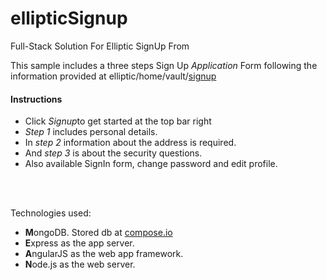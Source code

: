 ellipticSignup
==============

<div class="jumbotron text-center col-md-offset-2 col-md-8">
<div class="row">
<p class="lead">Full-Stack Solution For Elliptic SignUp From</p>
</div>
</div>
<div class="col-md-offset-2 col-md-8">
<p>This sample includes a three steps Sign Up <em>Application</em> Form following the information provided at elliptic/home/vault/<a href="https://www.elliptic.co/vault/application">signup</a></p>
<h4>Instructions</h4>
<ul>
<li>Click <em> Signup</em>to get started at the top bar right</li>
<li><em>Step 1</em> includes personal details.</li>
<li>In <em>step 2</em> information about the address is required.</li>
<li>And <em>step 3</em> is about the security questions.</li>
<li>Also available SignIn form, change password and edit profile.</li>
</ul>
</div>
<br><br>
<div class="well col-md-offset-2 col-md-8">
<p>Technologies used:</p>
<ul>
<li>
<strong>M</strong>ongoDB. Stored db at <a href="http://www.compose.io">compose.io</a>
</li>
<li>
<strong>E</strong>xpress as the app server.
</li>
<li>
<strong>A</strong>ngularJS as the web app framework.
</li>
<li>
<strong>N</strong>ode.js as the web server.
</li>
</ul>
</div>
